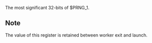 The most significant 32-bits of \$PRNG_1.

## Note

The value of this register is retained between worker exit and launch.
